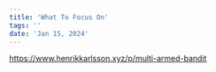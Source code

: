 ```yaml
---
title: 'What To Focus On'
tags: ''
date: 'Jan 15, 2024'
---
```


https://www.henrikkarlsson.xyz/p/multi-armed-bandit
